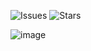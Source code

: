 ![Issues](https://img.shields.io/github/issues/Shadow-Creation-Team/Protector?color=ff3d3d&label=Issues&style=for-the-badge&logo=github)
![Stars](https://img.shields.io/github/stars/Shadow-Creation-Team/Protector?color=fff159&label=Stars&style=for-the-badge&logo=github)

![image](https://user-images.githubusercontent.com/24566755/113408464-13c6e700-93b8-11eb-846d-0c03844f005e.png)
